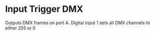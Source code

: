 # Input Trigger DMX #

Outputs DMX frames on port A. Digital input 1 sets all DMX channels to either 255 or 0
